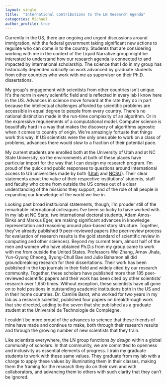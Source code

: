 ```yaml
---
layout: single
title:  "International Contributions to the LN Research Agenda"
categories: Michael
author_profile: true
---
```



Currently in the US, there are ongoing and urgent discussions around
immigration, with the federal government taking significant new
actions to regulate who can come in to the country.  Students that are considering working with me in the context of the Liquid Narrative
group might be interested to understand how our research agenda is
connected to and impacted by international scholarship.  The science
that I do in my group has historically depended _critically_ on work
advanced by graduate students from other countries who work with me as
supervisor on their Ph.D. dissertations.

My group's engagement with scientists from other countries isn't
unique.  It's the norm in every scientific field and is reflected in
every lab I know here in the US.  Advances in science move forward at
the rate they do in part because the intellectual challenges afforded
by scientific problems are accessible in equal degree to people from
every country.  There's no national distinction made in the run-time
complexity of an algorithm.  Or in the expressive requirements of a
computational model.  Computer science is beautifully hard in a way
that makes the discovery of algorithms agnostic when it comes to
country of origin.  We're amazingly fortuate that things work this
way.  If US scientists were the only ones able to work on a class of
problems, advances there would slow to a fraction of their potential
pace.

My current students are enrolled both at the University of Utah and at
NC State University, so the environments at both of these places have
particular import for the way that I can design my research program.
I’m proud of the quick and public responses to questions around
international access to US universities made by both
([Utah](https://attheu.utah.edu/facultystaff/support-for-international-community/)
and
[NCSU](https://leadership.ncsu.edu/about/chancellor/letters/response-to-immigration-executive-order/)).
Their clear statements about the value of their respective
institutions' students, staff and faculty who come from outside the US
comes out of a clear understanding of the missions they support, and
of the role of all people in expanding our knowledge of the world we
live in.

Looking past broad instituional statements, though, I’m prouder still
of the remarkable international colleagues I’ve been so lucky to have
worked with.  In my lab at NC State, two international doctoral
students, Adam Amos-Binks and Markus Eger, are making significant
advances in knowledge representation and reasoning around plan-based
story structure.  Together, they've already published 9 peer-reviewed
papers (the peer-review process for evaluation of research results is
the gold standard of scientific review in computing and other
sciences). Beyond my current team, almost half of the men and women
who have obtained Ph.D.s from my group came to work with me from
outside the United States.  Professors Wei Zhang, Arnav Jhala,
Yun-Gyung Cheong, Byung-Chull Bae and Julio Bahamon all did
groundbreaking research for their dissertations.  Their work has been
published in the top journals in their field and widely cited by our
research community.  Together, these scholars have published more than
185 peer-reviewed scientific papers and their work has been cited by
other scientists' research over 1,650 times.  Without exception, these
scientists have all gone on to hold positions in outstanding academic
institutions both in the US and in their home countries.  Dr. Camille
Barot, who worked for two years in my lab as a research
scientist, published four papers on breakthrough work that she
directed, adding to the seven that she published as a graduate student
at the Université de Technologie de Compiègne.

I couldn’t be more proud of the advances to science that these friends
of mine have made and continue to make, both through their research
results and through the growing number of new scientists that they
train.

Like scientists everywhere, the LN group functions _by design_ within
a global community of scholars.  In that community, we are committed
to openness and inclusivity as essential elements of progress.  I
train my graduate students to work with these same values.  They
graduate from my lab with a charge to apply these values by
illuminating them in their classes, making them the framing for the
research they do on their own and with collaborators, and advancing
them to others with such clarity that they can't be ignored.


